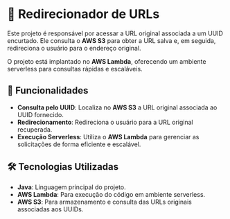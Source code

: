 # 🔗 Redirecionador de URLs  

Este projeto é responsável por acessar a URL original associada a um UUID encurtado. Ele consulta o **AWS S3** para obter a URL salva e, em seguida, redireciona o usuário para o endereço original.  

O projeto está implantado no **AWS Lambda**, oferecendo um ambiente serverless para consultas rápidas e escaláveis.  

## 🚀 Funcionalidades  

- **Consulta pelo UUID**: Localiza no **AWS S3** a URL original associada ao UUID fornecido.  
- **Redirecionamento**: Redireciona o usuário para a URL original recuperada.  
- **Execução Serverless**: Utiliza o **AWS Lambda** para gerenciar as solicitações de forma eficiente e escalável.  

## 🛠️ Tecnologias Utilizadas  

- **Java**: Linguagem principal do projeto.  
- **AWS Lambda**: Para execução do código em ambiente serverless.  
- **AWS S3**: Para armazenamento e consulta das URLs originais associadas aos UUIDs.  
